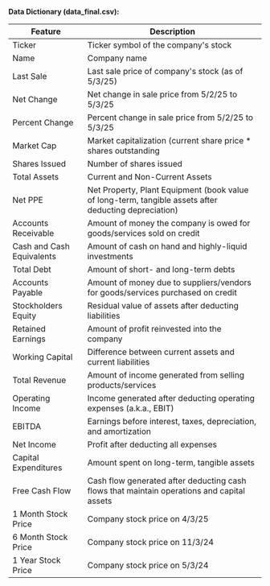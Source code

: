 <b> Data Dictionary (data_final.csv): </b>

| Feature | Description | 
| ------- | ----------- |
| Ticker | Ticker symbol of the company's stock |
| Name | Company name |
| Last Sale | Last sale price of company's stock (as of 5/3/25) |
| Net Change | Net change in sale price from 5/2/25 to 5/3/25 |
| Percent Change | Percent change in sale price from 5/2/25 to 5/3/25 |
| Market Cap | Market capitalization (current share price * shares outstanding |
| Shares Issued | Number of shares issued |
| Total Assets | Current and Non-Current Assets | 
| Net PPE | Net Property, Plant Equipment (book value of long-term, tangible assets after deducting depreciation) |
| Accounts Receivable | Amount of money the company is owed for goods/services sold on credit |
| Cash and Cash Equivalents | Amount of cash on hand and highly-liquid investments |
| Total Debt | Amount of short- and long-term debts | 
| Accounts Payable | Amount of money due to suppliers/vendors for goods/services purchased on credit |
| Stockholders Equity | Residual value of assets after deducting liabilities |
| Retained Earnings | Amount of profit reinvested into the company |
| Working Capital | Difference between current assets and current liabilities |
| Total Revenue | Amount of income generated from selling products/services |
| Operating Income | Income generated after deducting operating expenses (a.k.a., EBIT) |
| EBITDA | Earnings before interest, taxes, depreciation, and amortization | 
| Net Income | Profit after deducting all expenses |
| Capital Expenditures | Amount spent on long-term, tangible assets | 
| Free Cash Flow | Cash flow generated after deducting cash flows that maintain operations and capital assets | 
| 1 Month Stock Price | Company stock price on 4/3/25 | 
| 6 Month Stock Price | Company stock price on 11/3/24 |
| 1 Year Stock Price | Company stock price on 5/3/24 |
